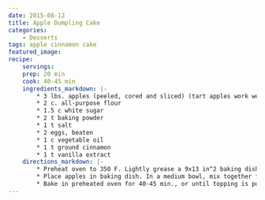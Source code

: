 ```yaml
---
date: 2015-08-12
title: Apple Dumpling Cake
categories:
    - Desserts
tags: apple cinnamon cake
featured_image: 
recipe:
    servings: 
    prep: 20 min
    cook: 40-45 min
    ingredients_markdown: |-
        * 3 lbs. apples (peeled, cored and sliced) (tart apples work well)
        * 2 c. all-purpose flour
        * 1.5 c white sugar
        * 2 t baking powder
        * 1 t salt
        * 2 eggs, beaten
        * 1 c vegetable oil
        * 1 t ground cinnamon
        * 1 t vanilla extract
    directions_markdown: |-
        * Preheat oven to 350 F. Lightly grease a 9x13 in^2 baking dish.
        * Place apples in baking dish. In a medium bowl, mix together flour, sugar, baking powder and salt. Stir in eggs and oil; pack on top of apples
        * Bake in preheated oven for 40-45 min., or until topping is puffed and golden brown
---
```

